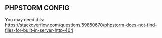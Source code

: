 ## PHPSTORM CONFIG
You may need this: https://stackoverflow.com/questions/59850670/phpstorm-does-not-find-files-for-built-in-server-http-404